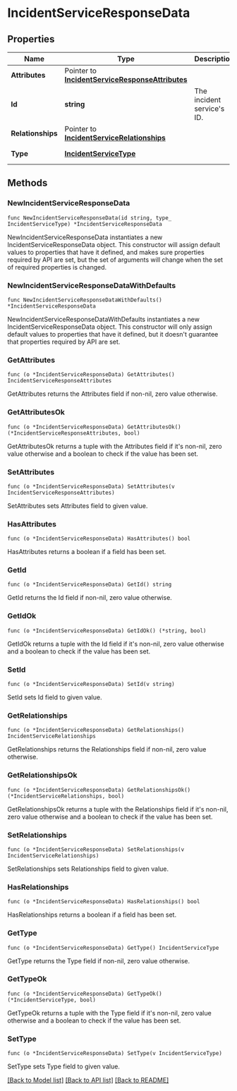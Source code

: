 # IncidentServiceResponseData

## Properties

| Name              | Type                                                                                     | Description                    | Notes                                     |
| ----------------- | ---------------------------------------------------------------------------------------- | ------------------------------ | ----------------------------------------- |
| **Attributes**    | Pointer to [**IncidentServiceResponseAttributes**](IncidentServiceResponseAttributes.md) |                                | [optional]                                |
| **Id**            | **string**                                                                               | The incident service&#39;s ID. |
| **Relationships** | Pointer to [**IncidentServiceRelationships**](IncidentServiceRelationships.md)           |                                | [optional]                                |
| **Type**          | [**IncidentServiceType**](IncidentServiceType.md)                                        |                                | [default to INCIDENTSERVICETYPE_SERVICES] |

## Methods

### NewIncidentServiceResponseData

`func NewIncidentServiceResponseData(id string, type_ IncidentServiceType) *IncidentServiceResponseData`

NewIncidentServiceResponseData instantiates a new IncidentServiceResponseData object.
This constructor will assign default values to properties that have it defined,
and makes sure properties required by API are set, but the set of arguments
will change when the set of required properties is changed.

### NewIncidentServiceResponseDataWithDefaults

`func NewIncidentServiceResponseDataWithDefaults() *IncidentServiceResponseData`

NewIncidentServiceResponseDataWithDefaults instantiates a new IncidentServiceResponseData object.
This constructor will only assign default values to properties that have it defined,
but it doesn't guarantee that properties required by API are set.

### GetAttributes

`func (o *IncidentServiceResponseData) GetAttributes() IncidentServiceResponseAttributes`

GetAttributes returns the Attributes field if non-nil, zero value otherwise.

### GetAttributesOk

`func (o *IncidentServiceResponseData) GetAttributesOk() (*IncidentServiceResponseAttributes, bool)`

GetAttributesOk returns a tuple with the Attributes field if it's non-nil, zero value otherwise
and a boolean to check if the value has been set.

### SetAttributes

`func (o *IncidentServiceResponseData) SetAttributes(v IncidentServiceResponseAttributes)`

SetAttributes sets Attributes field to given value.

### HasAttributes

`func (o *IncidentServiceResponseData) HasAttributes() bool`

HasAttributes returns a boolean if a field has been set.

### GetId

`func (o *IncidentServiceResponseData) GetId() string`

GetId returns the Id field if non-nil, zero value otherwise.

### GetIdOk

`func (o *IncidentServiceResponseData) GetIdOk() (*string, bool)`

GetIdOk returns a tuple with the Id field if it's non-nil, zero value otherwise
and a boolean to check if the value has been set.

### SetId

`func (o *IncidentServiceResponseData) SetId(v string)`

SetId sets Id field to given value.

### GetRelationships

`func (o *IncidentServiceResponseData) GetRelationships() IncidentServiceRelationships`

GetRelationships returns the Relationships field if non-nil, zero value otherwise.

### GetRelationshipsOk

`func (o *IncidentServiceResponseData) GetRelationshipsOk() (*IncidentServiceRelationships, bool)`

GetRelationshipsOk returns a tuple with the Relationships field if it's non-nil, zero value otherwise
and a boolean to check if the value has been set.

### SetRelationships

`func (o *IncidentServiceResponseData) SetRelationships(v IncidentServiceRelationships)`

SetRelationships sets Relationships field to given value.

### HasRelationships

`func (o *IncidentServiceResponseData) HasRelationships() bool`

HasRelationships returns a boolean if a field has been set.

### GetType

`func (o *IncidentServiceResponseData) GetType() IncidentServiceType`

GetType returns the Type field if non-nil, zero value otherwise.

### GetTypeOk

`func (o *IncidentServiceResponseData) GetTypeOk() (*IncidentServiceType, bool)`

GetTypeOk returns a tuple with the Type field if it's non-nil, zero value otherwise
and a boolean to check if the value has been set.

### SetType

`func (o *IncidentServiceResponseData) SetType(v IncidentServiceType)`

SetType sets Type field to given value.

[[Back to Model list]](../README.md#documentation-for-models) [[Back to API list]](../README.md#documentation-for-api-endpoints) [[Back to README]](../README.md)
